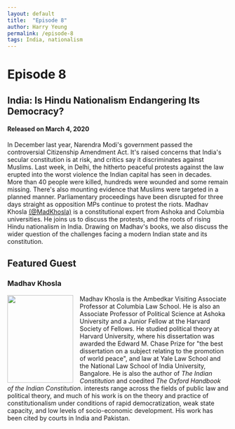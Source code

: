 ```yaml
---
layout: default
title:  "Episode 8"
author: Harry Yeung
permalink: /episode-8
tags: India, nationalism
---
```


# Episode 8
## India: Is Hindu Nationalism Endangering Its Democracy?
#### Released on March 4, 2020

<div id="buzzsprout-player-2920981"></div>
<script src="https://www.buzzsprout.com/699187/2920981-india-is-hindu-nationalism-endangering-its-democracy.js?container_id=buzzsprout-player-2920981&player=small" type="text/javascript" charset="utf-8"></script>

In December last year, Narendra Modi's government passed the controversial Citizenship Amendment Act. It's raised concerns that India's secular constitution is at risk, and critics say it discriminates against Muslims. Last week, in Delhi, the hitherto peaceful protests against the law erupted into the worst violence the Indian capital has seen in decades. More than 40 people were killed, hundreds were wounded and some remain missing. There's also mounting evidence that Muslims were targeted in a planned manner. Parliamentary proceedings have been disrupted for three days straight as opposition MPs continue to protest the riots. Madhav Khosla [(@MadKhosla)](https://twitter.com/MadKhosla) is a constitutional expert from Ashoka and Columbia universities. He joins us to discuss the protests, and the roots of rising Hindu nationalism in India. Drawing on Madhav's books, we also discuss the wider question of the challenges facing a modern Indian state and its constitution. 

## Featured Guest

### Madhav Khosla

<html>
<head>
<style>
img {
  float: left;
}
</style>
</head>
<body>

<p><img src="https://user-images.githubusercontent.com/67763587/89873106-c66ae080-db6e-11ea-93b1-9d81c29d5437.png"
 style="width:150px;height:200px;margin-right:15px;">
Madhav Khosla is the Ambedkar Visiting Associate Professor at Columbia Law School. He is also an Associate Professor of Political Science at Ashoka University and a Junior Fellow at the Harvard Society of Fellows. He studied political theory at Harvard University, where his dissertation was awarded the Edward M. Chase Prize for "the best dissertation on a subject relating to the promotion of world peace", and law at Yale Law School and the National Law School of India University, Bangalore. He is also the author of <i>The Indian Constitution</i> and coedited <i>The Oxford Handbook of the Indian Constitution</i>. interests range across the fields of public law and political theory, and much of his work is on the theory and practice of constitutionalism under conditions of rapid democratization, weak state capacity, and low levels of socio-economic development. His work has been cited by courts in India and Pakistan. </p>

</body>
</html>
